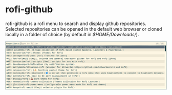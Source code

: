 # rofi-github
rofi-github is a rofi menu to search and display github repositories.  
Selected repositories can be opened in the default web browser or cloned locally in a folder of choice (by default in *$HOME/Downloads/*).

![Screenshot](https://github.com/giomatfois62/rofi-github/blob/main/screenshot.png)
